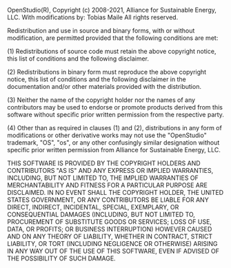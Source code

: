 OpenStudio(R), Copyright (c) 2008-2021, Alliance for Sustainable Energy, LLC. 
With modifications by: Tobias Maile
All rights reserved.

Redistribution and use in source and binary forms, with or without modification, are permitted 
provided that the following conditions are met:

(1) Redistributions of source code must retain the above copyright notice, this list of conditions 
and the following disclaimer.

(2) Redistributions in binary form must reproduce the above copyright notice, this list of conditions
and the following disclaimer in the documentation and/or other materials provided with the distribution.

(3) Neither the name of the copyright holder nor the names of any contributors may be used to endorse 
or promote products derived from this software without specific prior written permission from the 
respective party.

(4) Other than as required in clauses (1) and (2), distributions in any form of modifications or other 
derivative works may not use the "OpenStudio" trademark, "OS", "os", or any other confusingly similar 
designation without specific prior written permission from Alliance for Sustainable Energy, LLC.

THIS SOFTWARE IS PROVIDED BY THE COPYRIGHT HOLDERS AND CONTRIBUTORS "AS IS" AND ANY EXPRESS OR IMPLIED 
WARRANTIES, INCLUDING, BUT NOT LIMITED TO, THE IMPLIED WARRANTIES OF MERCHANTABILITY AND FITNESS FOR A 
PARTICULAR PURPOSE ARE DISCLAIMED. IN NO EVENT SHALL THE COPYRIGHT HOLDER, THE UNITED STATES GOVERNMENT, 
OR ANY CONTRIBUTORS BE LIABLE FOR ANY DIRECT, INDIRECT, INCIDENTAL, SPECIAL, EXEMPLARY, OR CONSEQUENTIAL 
DAMAGES (INCLUDING, BUT NOT LIMITED TO, PROCUREMENT OF SUBSTITUTE GOODS OR SERVICES; LOSS OF USE, DATA, 
OR PROFITS; OR BUSINESS INTERRUPTION) HOWEVER CAUSED AND ON ANY THEORY OF LIABILITY, WHETHER IN CONTRACT, 
STRICT LIABILITY, OR TORT (INCLUDING NEGLIGENCE OR OTHERWISE) ARISING IN ANY WAY OUT OF THE USE OF THIS 
SOFTWARE, EVEN IF ADVISED OF THE POSSIBILITY OF SUCH DAMAGE.
